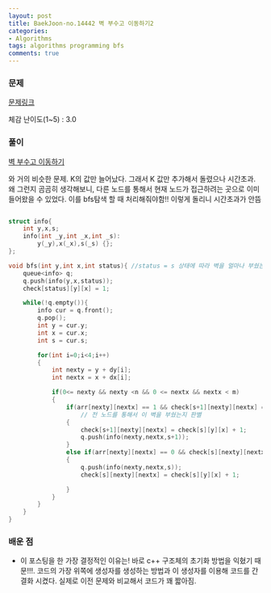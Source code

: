 ```yaml
---
layout: post
title: BaekJoon-no.14442 벽 부수고 이동하기2
categories:
- Algorithms
tags: algorithms programming bfs
comments: true
---
```


### 문제

[문제링크](https://www.acmicpc.net/problem/14442)

체감 난이도(1~5) : 3.0

### 풀이

[벽 부수고 이동하기](https://hong3eee.github.io/algorithms/2018/08/21/algorithms-problems-37.html)


와 거의 비슷한 문제. K의 값만 늘어났다. 그래서 K 값만 추가해서 돌렸으나 시간초과. 왜 그런지 곰곰히 생각해보니, 다른 노드를 통해서 현재 노드가 접근하려는 곳으로 이미 들어왔을 수 있었다. 이를 bfs탐색 할 때 처리해줘야함!! 이렇게 돌리니 시간초과가 안뜸

```c++

struct info{
	int y,x,s;
	info(int _y,int _x,int _s): 
		y(_y),x(_x),s(_s) {};
};

void bfs(int y,int x,int status){ //status = s 상태에 따라 벽을 얼마나 부쉈는지
	queue<info> q;
	q.push(info(y,x,status));
	check[status][y][x] = 1;

	while(!q.empty()){
		info cur = q.front();
		q.pop();
		int y = cur.y;
		int x = cur.x;
		int s = cur.s;

		for(int i=0;i<4;i++)
		{
			int nexty = y + dy[i];
			int nextx = x + dx[i];

			if(0<= nexty && nexty <n && 0 <= nextx && nextx < m)
			{
				if(arr[nexty][nextx] == 1 && check[s+1][nexty][nextx] == 0 && s < k)
					// 전 노드를 통해서 이 벽을 부쉈는지 판별
				{
					check[s+1][nexty][nextx] = check[s][y][x] + 1;
					q.push(info(nexty,nextx,s+1));
				}
				else if(arr[nexty][nextx] == 0 && check[s][nexty][nextx] == 0)
				{
					q.push(info(nexty,nextx,s));
					check[s][nexty][nextx] = check[s][y][x] + 1;

				}
			}
		}
	}
}
```


### 배운 점

- 이 포스팅을 한 가장 결정적인 이유는! 바로 c++ 구조체의 초기화 방법을 익혔기 때문!!!. 코드의 가장 위쪽에 생성자를 생성하는 방법과 이 생성자를 이용해 코드를 간결화 시켰다. 실제로 이전 문제와 비교해서 코드가 꽤 짧아짐.
